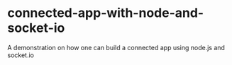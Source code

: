 # connected-app-with-node-and-socket-io
A demonstration on how one can build a connected app using node.js and socket.io
